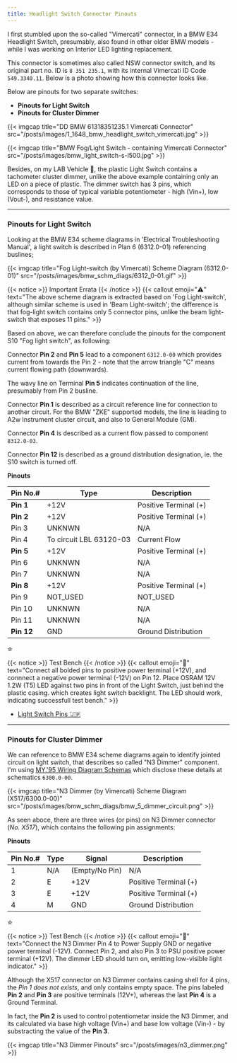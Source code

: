 ```yaml
---
title: Headlight Switch Connector Pinouts
---
```


I first stumbled upon the so-called "Vimercati" connector, in a BMW E34 Headlight Switch, presumably, also found in other older BMW models - while I was working on Interior LED lighting replacement.

This connector is sometimes also called NSW connector switch, and its original part no. ID is `8 351 235.1`, with its internal Vimercati ID Code `549.3340.11`. Below is a photo showing how this connector looks like.

Below are pinouts for two separate switches:

* **Pinouts for Light Switch**
* **Pinouts for Cluster Dimmer**

{{< imgcap title="DD BMW 61318351235.1 Vimercati Connector" src="/posts/images/1_1648_bmw_headlight_switch_vimercati.jpg" >}}

{{< imgcap title="BMW Fog/Light Switch - containing Vimercati Connector" src="/posts/images/bmw_light_switch-s-l500.jpg" >}}

Besides, on my LAB Vehicle 🚙, the plastic Light Switch contains a tachometer cluster dimmer, unlike the above example containing only an LED on a piece of plastic. The dimmer switch has 3 pins, which corresponds to those of typical variable potentiometer - high (Vin+), low (Vout-), and resistance value.

---

### Pinouts for Light Switch

Looking at the BMW E34 scheme diagrams in 'Electrical Troubleshooting Manual', a light switch is described in Plan 6 (6312.0-01) referencing buslines;

{{< imgcap title="Fog Light-switch (by Vimercati) Scheme Diagram (6312.0-01)" src="/posts/images/bmw_schm_diags/6312_0-01.gif" >}}

{{< notice >}}
Important Errata
{{< /notice >}}
{{< callout emoji="⚠️" text="The above scheme diagram is extracted based on 'Fog Light-switch', although similar scheme is used in 'Beam Light-switch'; the difference is that fog-light switch contains only 5 connector pins, unlike the beam light-switch that exposes 11 pins." >}}

Based on above, we can therefore conclude the pinouts for the component S10 "Fog light switch", as following:

Connector **Pin 2** and **Pin 5** lead to a component `6312.0-00` which provides current from towards the Pin 2 - note that the arrow triangle "C" means current flowing path (downwards). 

The wavy line on Terminal **Pin 5** indicates continuation of the line, presumably from Pin 2 busline.

Connector **Pin 1** is described as a circuit reference line for connection to another circuit. For the BMW "ZKE" supported models, the line is leading to A2w Instrument cluster circuit, and also to General Module (GM).

Connector **Pin 4** is described as a current flow passed to component `8312.0-03`.

Connector **Pin 12** is described as a ground distribution designation, ie. the S10 switch is turned off.

**Pinouts**

| **Pin No.#** 	| **Type**                	| **Description**       	|
|--------------	|-------------------------	|-----------------------	|
| **Pin 1**    	| +12V                    	| Positive Terminal (+) 	|
| **Pin 2**    	| +12V                    	| Positive Terminal (+) 	|
| Pin 3        	| UNKNWN                  	| N/A                   	|
| Pin 4        	| To circuit LBL 63120-03 	| Current Flow          	|
| **Pin 5**    	| +12V                    	| Positive Terminal (+) 	|
| Pin 6        	| UNKNWN                  	| N/A                   	|
| Pin 7        	| UNKNWN                  	| N/A                   	|
| **Pin 8**    	| +12V                    	| Positive Terminal (+) 	|
| Pin 9        	| NOT_USED                	| NOT_USED              	|
| Pin 10       	| UNKNWN                  	| N/A                   	|
| Pin 11       	| UNKNWN                  	| N/A                   	|
| **Pin 12**   	| GND                     	| Ground Distribution   	|  
✮

{{< notice >}}
Test Bench
{{< /notice >}}
{{< callout emoji="🧪" text="Connect all bolded pins to positive power terminal (+12V), and connnect a negative power terminal (-12V) on Pin 12. Place OSRAM 12V 1.2W (T5) LED against two pins in front of the Light Switch, just behind the plastic casing. which creates light switch backlight. The LED should work, indicating successfull test bench." >}}

* [Light Switch Pins 🇯🇵](https://dd.jpn.org/BMW_HP/20090122/index.shtml)

---

### Pinouts for Cluster Dimmer

We can reference to BMW E34 scheme diagrams again to identify jointed circuit on light switch, that describes so called "N3 Dimmer" component. I'm using [MY.'95 Wiring Diagram Schemas](https://www.armchair.mb.ca/~dave/BMW/e34/e34_95.pdf) which disclose these details at schematics `6300.0-00`.

{{< imgcap title="N3 Dimmer (by Vimercati) Scheme Diagram (X517/6300.0-00)" src="/posts/images/bmw_schm_diags/bmw_5_dimmer_circuit.png" >}}

As seen aboce, there are three wires (or pins) on N3 Dimmer connector (*No. X517*), which contains the following pin assignments:

**Pinouts**

| **Pin No.#** | **Type** | **Signal**     | **Description**       |
|--------------|----------|----------------|-----------------------|
| 1            | N/A      | (Empty/No Pin) | N/A                   |
| 2            | E        | +12V           | Positive Terminal (+) |
| 3            | E        | +12V           | Positive Terminal (+) |
| 4            | M        | GND            | Ground Distribution   |
✮  
  
{{< notice >}}
Test Bench
{{< /notice >}}
{{< callout emoji="🧪" text="Connect the N3 Dimmer Pin 4 to Power Supply GND or negative power terminal (-12V). Connect Pin 2, and also Pin 3 to PSU positive power terminal (+12V). The dimmer LED should turn on, emitting low-visible light indicator." >}}

Although the X517 connector on N3 Dimmer contains casing shell for 4 pins, the *Pin 1 does not exists*, and only contains empty space. The pins labeled **Pin 2** and **Pin 3** are positive terminals (12V+), whereas the last **Pin 4** is a Ground Terminal.

In fact, the **Pin 2** is used to control potentiometar inside the N3 Dimmer, and its calculated via base high voltage (Vin+) and base low voltage (Vin-) - by substracting the value of the **Pin 3**. 

{{< imgcap title="N3 Dimmer Pinouts" src="/posts/images/n3_dimmer.png" >}}


